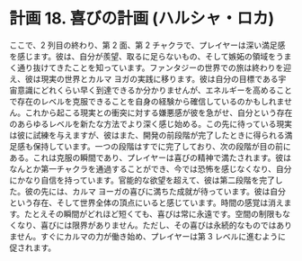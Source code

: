 # 計画 18. 喜びの計画 (ハルシャ・ロカ)

ここで、2 列目の終わり、第 2 面、第 2 チャクラで、プレイヤーは深い満足感を感じます。彼は、自分が羨望、取るに足らないもの、そして嫉妬の領域をうまく通り抜けてきたことを知っています。ファンタジーの世界での旅は終わりを迎え、彼は現実の世界とカルマ ヨガの実践に移ります。彼は自分の目標である宇宙意識にどれくらい早く到達できるか分かりませんが、エネルギーを高めることで存在のレベルを克服できることを自身の経験から確信しているのかもしれません。これから起こる現実との衝突に対する嫌悪感が彼を急がせ、自分という存在のあらゆるレベルを新たな方法でより深く感じ始める。この先に待っている現実は彼に試練を与えますが、彼はまた、開発の前段階が完了したときに得られる満足感も保持しています。一つの段階はすでに完了しており、次の段階が目の前にある。これは克服の瞬間であり、プレイヤーは喜びの精神で満たされます。彼はなんとか第一チャクラを通過することができ、今では恐怖を感じなくなり、自分にかなり自信を持っています。官能的な欲望を超えて、彼は第二段階を完了した。彼の先には、カルマ ヨーガの喜びに満ちた成就が待っています。彼は自分という存在、そして世界全体の頂点にいると感じています。時間の感覚は消えます。たとえその瞬間がどれほど短くても、喜びは常に永遠です。空間の制限もなくなり、喜びには限界がありません。ただし、その喜びは永続的なものではありません。すぐにカルマの力が働き始め、プレイヤーは第 3 レベルに進むように促されます。
